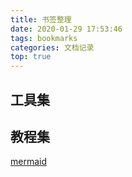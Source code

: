 ```yaml
---
title: 书签整理
date: 2020-01-29 17:53:46
tags: bookmarks
categories: 文档记录
top: true
---
```


## 工具集

## 教程集

[mermaid](https://mermaid-js.github.io/mermaid/#/)